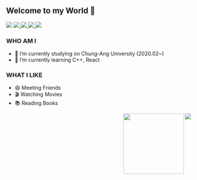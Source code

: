 ## Welcome to my World 👋

    
    

<img src="https://hits.seeyoufarm.com/api/count/incr/badge.svg?url=https%3A%2F%2Fgithub.com%2Fhaesoo9410&count_bg=%23EB8B10&title_bg=%23684327&icon=&icon_color=%23E7E7E7&title=VISIT&edge_flat=false">



<a href="https://open.kakao.com/o/sv9LdL6c">
    <img src="https://img.shields.io/badge/KakaoTalk-FFCD00?style=flat-square&logo=KakaoTalk&logoColor=black"/>
</a>

<a href="https://www.instagram.com/2_yepppi/">
    <img src="https://img.shields.io/badge/Instagram-E4405F?style=flat-square&logo=Instagram&logoColor=white"/>
</a>

<a href="mailto:rebin0313@gmail.com">
    <img src="https://img.shields.io/badge/Gmail-EA4335?style=flat-square&logo=Gmail&logoColor=black"/>
</a>
                                                                                                     
<a href="https://blog.naver.com/sophia0313">
    <img src="https://img.shields.io/badge/Daily%20Blog-00FF00?style=flat&logo=appveyor&logoColor=white"/>
</a>



<!--
**SL313/SL313** is a ✨ _special_ ✨ repository because its `README.md` (this file) appears on your GitHub profile.

Here are some ideas to get you started:
-->

    
         
         
### WHO AM I
   
- 🔭 I’m currently studying on Chung-Ang University (2020.02~)
- 🌱 I’m currently learning C++, React
      
        
### WHAT I LIKE

- 😄 Meeting Friends
- :clapper: Watching Movies
- :books: Reading Books

     
       
       
       
       

<!--
- 👯 I’m looking to collaborate on ...
- 🤔 I’m looking for help with ...
- 💬 Ask me about ...
- 📫 How to reach me: ...
- ⚡ Fun fact: ...
-->

<img align='right' src="http://mazassumnida.wtf/api/v2/generate_badge?boj=yepn1">

<img align='right' src="https://github-readme-stats.vercel.app/api?username=SL313&theme=dracula&show_icons=true" height="165">
